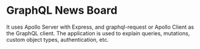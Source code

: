 # GraphQL News Board

It uses Apollo Server with Express, and graphql-request or Apollo Client as the GraphQL client. The application is used to explain queries, mutations, custom object types, authentication, etc. 
